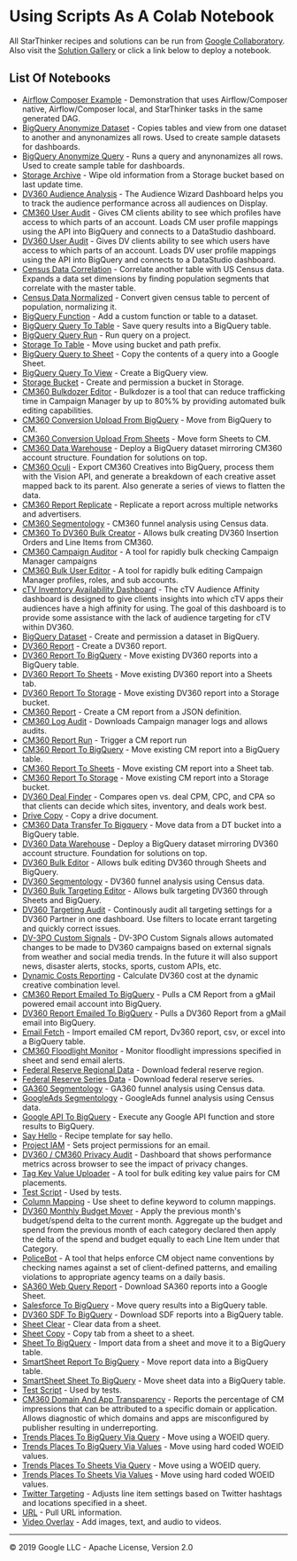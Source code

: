 # Using Scripts As A Colab Notebook

All StarThinker recipes and solutions can be run from [Google Collaboratory](https://colab.research.google.com/github/google/starthinker/blob/master). Also visit the [Solution Gallery](google.github.io/starthinker/) or click a link below to deploy a notebook.

## List Of Notebooks
* [Airflow Composer Example](https://colab.research.google.com/github/google/starthinker/blob/master/colabs/airflow.ipynb) - Demonstration that uses Airflow/Composer native, Airflow/Composer local, and StarThinker tasks in the same generated DAG.
* [BigQuery Anonymize Dataset](https://colab.research.google.com/github/google/starthinker/blob/master/colabs/anonymize.ipynb) - Copies tables and view from one dataset to another and anynonamizes all rows.  Used to create sample datasets for dashboards.
* [BigQuery Anonymize Query](https://colab.research.google.com/github/google/starthinker/blob/master/colabs/anonymize_query.ipynb) - Runs a query and anynonamizes all rows.  Used to create sample table for dashboards.
* [Storage Archive](https://colab.research.google.com/github/google/starthinker/blob/master/colabs/archive.ipynb) - Wipe old information from a Storage bucket based on last update time.
* [DV360 Audience Analysis](https://colab.research.google.com/github/google/starthinker/blob/master/colabs/audience_analysis.ipynb) - The Audience Wizard Dashboard helps you to track the audience performance across all audiences on Display.
* [CM360 User Audit](https://colab.research.google.com/github/google/starthinker/blob/master/colabs/barnacle.ipynb) - Gives CM clients ability to see which profiles have access to which parts of an account. Loads CM user profile mappings using the API into BigQuery and connects to a DataStudio dashboard.
* [DV360 User Audit](https://colab.research.google.com/github/google/starthinker/blob/master/colabs/barnacle_dv360.ipynb) - Gives DV clients ability to see which users have access to which parts of an account. Loads DV user profile mappings using the API into BigQuery and connects to a DataStudio dashboard.
* [Census Data Correlation](https://colab.research.google.com/github/google/starthinker/blob/master/colabs/bigquery_census_correlate.ipynb) - Correlate another table with US Census data.  Expands a data set dimensions by finding population segments that correlate with the master table.
* [Census Data Normalized](https://colab.research.google.com/github/google/starthinker/blob/master/colabs/bigquery_census_normalize.ipynb) - Convert given census table to percent of population, normalizing it.
* [BigQuery Function](https://colab.research.google.com/github/google/starthinker/blob/master/colabs/bigquery_function.ipynb) - Add a custom function or table to a dataset.
* [BigQuery Query To Table](https://colab.research.google.com/github/google/starthinker/blob/master/colabs/bigquery_query.ipynb) - Save query results into a BigQuery table.
* [BigQuery Query Run](https://colab.research.google.com/github/google/starthinker/blob/master/colabs/bigquery_run_query.ipynb) - Run query on a project.
* [Storage To Table](https://colab.research.google.com/github/google/starthinker/blob/master/colabs/bigquery_storage.ipynb) - Move using bucket and path prefix.
* [BigQuery Query to Sheet](https://colab.research.google.com/github/google/starthinker/blob/master/colabs/bigquery_to_sheet.ipynb) - Copy the contents of a query into a Google Sheet.
* [BigQuery Query To View](https://colab.research.google.com/github/google/starthinker/blob/master/colabs/bigquery_view.ipynb) - Create a BigQuery view.
* [Storage Bucket](https://colab.research.google.com/github/google/starthinker/blob/master/colabs/bucket.ipynb) - Create and permission a bucket in Storage.
* [CM360 Bulkdozer Editor](https://colab.research.google.com/github/google/starthinker/blob/master/colabs/bulkdozer.ipynb) - Bulkdozer is a tool that can reduce trafficking time in Campaign Manager by up to 80%% by providing automated bulk editing capabilities.
* [CM360 Conversion Upload From BigQuery](https://colab.research.google.com/github/google/starthinker/blob/master/colabs/cm360_conversion_upload_from_bigquery.ipynb) - Move from BigQuery to CM.
* [CM360 Conversion Upload From Sheets](https://colab.research.google.com/github/google/starthinker/blob/master/colabs/cm360_conversion_upload_from_sheets.ipynb) - Move form Sheets to CM.
* [CM360 Data Warehouse](https://colab.research.google.com/github/google/starthinker/blob/master/colabs/cm360_data_warehouse.ipynb) - Deploy a BigQuery dataset mirroring CM360 account structure. Foundation for solutions on top.
* [CM360 Oculi](https://colab.research.google.com/github/google/starthinker/blob/master/colabs/cm360_oculi.ipynb) - Export CM360 Creatives into BigQuery, process them with the Vision API, and generate a breakdown of each creative asset mapped back to its parent. Also generate a series of views to flatten the data.
* [CM360 Report Replicate](https://colab.research.google.com/github/google/starthinker/blob/master/colabs/cm360_report_replicate.ipynb) - Replicate a report across multiple networks and advertisers.
* [CM360 Segmentology](https://colab.research.google.com/github/google/starthinker/blob/master/colabs/cm360_segmentology.ipynb) - CM360 funnel analysis using Census data.
* [CM360 To DV360 Bulk Creator](https://colab.research.google.com/github/google/starthinker/blob/master/colabs/cm360_to_dv360.ipynb) - Allows bulk creating DV360 Insertion Orders and Line Items from CM360.
* [CM360 Campaign Auditor](https://colab.research.google.com/github/google/starthinker/blob/master/colabs/cm_campaign_audit.ipynb) - A tool for rapidly bulk checking Campaign Manager campaigns
* [CM360 Bulk User Editor](https://colab.research.google.com/github/google/starthinker/blob/master/colabs/cm_user_editor.ipynb) - A tool for rapidly bulk editing Campaign Manager profiles, roles, and sub accounts.
* [cTV Inventory Availability Dashboard](https://colab.research.google.com/github/google/starthinker/blob/master/colabs/ctv_audience_affinity.ipynb) - The cTV Audience Affinity dashboard is designed to give clients insights into which cTV apps their audiences have a high affinity for using.  The goal of this dashboard is to provide some assistance with the lack of audience targeting for cTV within DV360.
* [BigQuery Dataset](https://colab.research.google.com/github/google/starthinker/blob/master/colabs/dataset.ipynb) - Create and permission a dataset in BigQuery.
* [DV360 Report](https://colab.research.google.com/github/google/starthinker/blob/master/colabs/dbm.ipynb) - Create a DV360 report.
* [DV360 Report To BigQuery](https://colab.research.google.com/github/google/starthinker/blob/master/colabs/dbm_to_bigquery.ipynb) - Move existing DV360 reports into a BigQuery table.
* [DV360 Report To Sheets](https://colab.research.google.com/github/google/starthinker/blob/master/colabs/dbm_to_sheets.ipynb) - Move existing DV360 report into a Sheets tab.
* [DV360 Report To Storage](https://colab.research.google.com/github/google/starthinker/blob/master/colabs/dbm_to_storage.ipynb) - Move existing DV360 report into a Storage bucket.
* [CM360 Report](https://colab.research.google.com/github/google/starthinker/blob/master/colabs/dcm.ipynb) - Create a CM report from a JSON definition.
* [CM360 Log Audit](https://colab.research.google.com/github/google/starthinker/blob/master/colabs/dcm_log.ipynb) - Downloads Campaign manager logs and allows audits.
* [CM360 Report Run](https://colab.research.google.com/github/google/starthinker/blob/master/colabs/dcm_run.ipynb) - Trigger a CM report run
* [CM360 Report To BigQuery](https://colab.research.google.com/github/google/starthinker/blob/master/colabs/dcm_to_bigquery.ipynb) - Move existing CM report into a BigQuery table.
* [CM360 Report To Sheets](https://colab.research.google.com/github/google/starthinker/blob/master/colabs/dcm_to_sheets.ipynb) - Move existing CM report into a Sheet tab.
* [CM360 Report To Storage](https://colab.research.google.com/github/google/starthinker/blob/master/colabs/dcm_to_storage.ipynb) - Move existing CM report into a Storage bucket.
* [DV360 Deal Finder](https://colab.research.google.com/github/google/starthinker/blob/master/colabs/deal_finder.ipynb) - Compares open vs. deal CPM, CPC, and CPA so that clients can decide which sites, inventory, and deals work best.
* [Drive Copy](https://colab.research.google.com/github/google/starthinker/blob/master/colabs/drive_copy.ipynb) - Copy a drive document.
* [CM360 Data Transfer To Bigquery](https://colab.research.google.com/github/google/starthinker/blob/master/colabs/dt.ipynb) - Move data from a DT bucket into a BigQuery table.
* [DV360 Data Warehouse](https://colab.research.google.com/github/google/starthinker/blob/master/colabs/dv360_data_warehouse.ipynb) - Deploy a BigQuery dataset mirroring DV360 account structure. Foundation for solutions on top.
* [DV360 Bulk Editor](https://colab.research.google.com/github/google/starthinker/blob/master/colabs/dv360_editor.ipynb) - Allows bulk editing DV360 through Sheets and BigQuery.
* [DV360 Segmentology](https://colab.research.google.com/github/google/starthinker/blob/master/colabs/dv360_segmentology.ipynb) - DV360 funnel analysis using Census data.
* [DV360 Bulk Targeting Editor](https://colab.research.google.com/github/google/starthinker/blob/master/colabs/dv360_targeter.ipynb) - Allows bulk targeting DV360 through Sheets and BigQuery.
* [DV360 Targeting Audit](https://colab.research.google.com/github/google/starthinker/blob/master/colabs/dv360_targeting_audit.ipynb) - Continously audit all targeting settings for a DV360 Partner in one dashboard. Use filters to locate errant targeting and quickly correct issues.
* [DV-3PO Custom Signals](https://colab.research.google.com/github/google/starthinker/blob/master/colabs/dv3po_custom_signals.ipynb) - DV-3PO Custom Signals allows automated changes to be made to DV360 campaigns based on external signals from weather and social media trends. In the future it will also support news, disaster alerts, stocks, sports, custom APIs, etc.
* [Dynamic Costs Reporting](https://colab.research.google.com/github/google/starthinker/blob/master/colabs/dynamic_costs.ipynb) - Calculate DV360 cost at the dynamic creative combination level.
* [CM360 Report Emailed To BigQuery](https://colab.research.google.com/github/google/starthinker/blob/master/colabs/email_cm_to_bigquery.ipynb) - Pulls a CM Report from a gMail powered email account into BigQuery.
* [DV360 Report Emailed To BigQuery](https://colab.research.google.com/github/google/starthinker/blob/master/colabs/email_dv360_to_bigquery.ipynb) - Pulls a DV360 Report from a gMail email into BigQuery.
* [Email Fetch](https://colab.research.google.com/github/google/starthinker/blob/master/colabs/email_to_bigquery.ipynb) - Import emailed CM report, Dv360 report, csv, or excel into a BigQuery table.
* [CM360 Floodlight Monitor](https://colab.research.google.com/github/google/starthinker/blob/master/colabs/floodlight_monitor.ipynb) - Monitor floodlight impressions specified in sheet and send email alerts.
* [Federal Reserve Regional Data](https://colab.research.google.com/github/google/starthinker/blob/master/colabs/fred_regional_to_bigquery.ipynb) - Download federal reserve region.
* [Federal Reserve Series Data](https://colab.research.google.com/github/google/starthinker/blob/master/colabs/fred_series_to_bigquery.ipynb) - Download federal reserve series.
* [GA360 Segmentology](https://colab.research.google.com/github/google/starthinker/blob/master/colabs/ga360_segmentology.ipynb) - GA360 funnel analysis using Census data.
* [GoogleAds Segmentology](https://colab.research.google.com/github/google/starthinker/blob/master/colabs/google_ads_segmentology.ipynb) - GoogleAds funnel analysis using Census data.
* [Google API To BigQuery](https://colab.research.google.com/github/google/starthinker/blob/master/colabs/google_api_to_bigquery.ipynb) - Execute any Google API function and store results to BigQuery.
* [Say Hello](https://colab.research.google.com/github/google/starthinker/blob/master/colabs/hello.ipynb) - Recipe template for say hello.
* [Project IAM](https://colab.research.google.com/github/google/starthinker/blob/master/colabs/iam.ipynb) - Sets project permissions for an email.
* [DV360 / CM360 Privacy Audit](https://colab.research.google.com/github/google/starthinker/blob/master/colabs/itp_audit.ipynb) - Dashboard that shows performance metrics across browser to see the impact of privacy changes.
* [Tag Key Value Uploader](https://colab.research.google.com/github/google/starthinker/blob/master/colabs/kv_uploader.ipynb) - A tool for bulk editing key value pairs for CM placements.
* [Test Script](https://colab.research.google.com/github/google/starthinker/blob/master/colabs/manual.ipynb) - Used by tests.
* [Column Mapping](https://colab.research.google.com/github/google/starthinker/blob/master/colabs/mapping.ipynb) - Use sheet to define keyword to column mappings.
* [DV360 Monthly Budget Mover](https://colab.research.google.com/github/google/starthinker/blob/master/colabs/monthly_budget_mover.ipynb) - Apply the previous month's budget/spend delta to the current month.  Aggregate up the budget and spend from the previous month of each category declared then apply the delta of the spend and budget equally to each Line Item under that Category.
* [PoliceBot](https://colab.research.google.com/github/google/starthinker/blob/master/colabs/policebot.ipynb) - A tool that helps enforce CM object name conventions by checking names against a set of client-defined patterns, and emailing violations to appropriate agency teams on a daily basis.
* [SA360 Web Query Report](https://colab.research.google.com/github/google/starthinker/blob/master/colabs/sa360_web_query.ipynb) - Download SA360 reports into a Google Sheet.
* [Salesforce To BigQuery](https://colab.research.google.com/github/google/starthinker/blob/master/colabs/salesforce_to_bigquery.ipynb) - Move query results into a BigQuery table.
* [DV360 SDF To BigQuery](https://colab.research.google.com/github/google/starthinker/blob/master/colabs/sdf_to_bigquery.ipynb) - Download SDF reports into a BigQuery table.
* [Sheet Clear](https://colab.research.google.com/github/google/starthinker/blob/master/colabs/sheets_clear.ipynb) - Clear data from a sheet.
* [Sheet Copy](https://colab.research.google.com/github/google/starthinker/blob/master/colabs/sheets_copy.ipynb) - Copy tab from a sheet to a sheet.
* [Sheet To BigQuery](https://colab.research.google.com/github/google/starthinker/blob/master/colabs/sheets_to_bigquery.ipynb) - Import data from a sheet and move it to a BigQuery table.
* [SmartSheet Report To BigQuery](https://colab.research.google.com/github/google/starthinker/blob/master/colabs/smartsheet_report_to_bigquery.ipynb) - Move report data into a BigQuery table.
* [SmartSheet Sheet To BigQuery](https://colab.research.google.com/github/google/starthinker/blob/master/colabs/smartsheet_to_bigquery.ipynb) - Move sheet data into a BigQuery table.
* [Test Script](https://colab.research.google.com/github/google/starthinker/blob/master/colabs/test.ipynb) - Used by tests.
* [CM360 Domain And App Transparency](https://colab.research.google.com/github/google/starthinker/blob/master/colabs/transparency.ipynb) - Reports the percentage of CM impressions that can be attributed to a specific domain or application.  Allows diagnostic of which domains and apps are misconfigured by publisher resulting in underreporting.
* [Trends Places To BigQuery Via Query](https://colab.research.google.com/github/google/starthinker/blob/master/colabs/trends_places_to_bigquery_via_query.ipynb) - Move using a WOEID query.
* [Trends Places To BigQuery Via Values](https://colab.research.google.com/github/google/starthinker/blob/master/colabs/trends_places_to_bigquery_via_value.ipynb) - Move using hard coded WOEID values.
* [Trends Places To Sheets Via Query](https://colab.research.google.com/github/google/starthinker/blob/master/colabs/trends_places_to_sheets_via_query.ipynb) - Move using a WOEID query.
* [Trends Places To Sheets Via Values](https://colab.research.google.com/github/google/starthinker/blob/master/colabs/trends_places_to_sheets_via_value.ipynb) - Move using hard coded WOEID values.
* [Twitter Targeting](https://colab.research.google.com/github/google/starthinker/blob/master/colabs/twitter.ipynb) - Adjusts line item settings based on Twitter hashtags and locations specified in a sheet.
* [URL](https://colab.research.google.com/github/google/starthinker/blob/master/colabs/url.ipynb) - Pull URL information.
* [Video Overlay](https://colab.research.google.com/github/google/starthinker/blob/master/colabs/video.ipynb) - Add images, text, and audio to videos.
---
&copy; 2019 Google LLC - Apache License, Version 2.0
